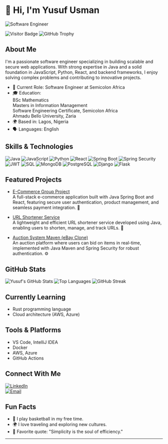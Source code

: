 # 👋 Hi, I'm Yusuf Usman
![Software Engineer](https://img.shields.io/badge/Software%20Engineer-blue?style=for-the-badge&logo=appveyor&logoColor=white)

![Visitor Badge](https://visitor-badge.laobi.icu/badge?page_id=yusufusmahn.yusufusmahn)
![GitHub Trophy](https://github-profile-trophy.vercel.app/?username=yusufusmahn&theme=radical)

## About Me

I'm a passionate software engineer specializing in building scalable and secure web applications. With strong expertise in Java and a solid foundation in JavaScript, Python, React, and backend frameworks, I enjoy solving complex problems and contributing to innovative projects.

- 💼 Current Role: Software Engineer at Semicolon Africa  
- 🎓 Education:  
  BSc Mathematics  
  Masters in Information Management  
  Software Engineering Certificate, Semicolon Africa  
  Ahmadu Bello University, Zaria  
- 🌍 Based in: Lagos, Nigeria  
- 🗣 Languages: English  

## Skills & Technologies

![Java](https://img.shields.io/badge/Java-ED8B00?style=for-the-badge&logo=java&logoColor=white)
![JavaScript](https://img.shields.io/badge/JavaScript-F7DF1E?style=for-the-badge&logo=javascript&logoColor=black)
![Python](https://img.shields.io/badge/Python-3776AB?style=for-the-badge&logo=python&logoColor=white)
![React](https://img.shields.io/badge/React-20232A?style=for-the-badge&logo=react&logoColor=61DAFB)
![Spring Boot](https://img.shields.io/badge/Spring%20Boot-6DB33F?style=for-the-badge&logo=springboot&logoColor=white)
![Spring Security](https://img.shields.io/badge/Spring%20Security-6DB33F?style=for-the-badge&logo=spring&logoColor=white)
![JWT](https://img.shields.io/badge/JWT-black?style=for-the-badge&logo=JSON%20web%20tokens)
![SQL](https://img.shields.io/badge/SQL-4479A1?style=for-the-badge&logo=postgresql&logoColor=white)
![MongoDB](https://img.shields.io/badge/MongoDB-47A248?style=for-the-badge&logo=mongodb&logoColor=white)
![PostgreSQL](https://img.shields.io/badge/PostgreSQL-336791?style=for-the-badge&logo=postgresql&logoColor=white)
![Django](https://img.shields.io/badge/Django-092E20?style=for-the-badge&logo=django&logoColor=white)
![Flask](https://img.shields.io/badge/Flask-000000?style=for-the-badge&logo=flask&logoColor=white)

## Featured Projects

- [E-Commerce Group Project](https://github.com/yusufusmahn/E-Commerce-Group-Project)  
  A full-stack e-commerce application built with Java Spring Boot and React, featuring secure user authentication, product management, and seamless payment integration. 🚀

- [URL Shortener Service](https://github.com/yusufusmahn/URL-Shortner-Service)  
  A lightweight and efficient URL shortener service developed using Java, enabling users to shorten, manage, and track URLs. 🔗

- [Auction System Maven (eBay Clone)](https://github.com/yusufusmahn/AuctionSystemMaven-Ebay)  
  An auction platform where users can bid on items in real-time, implemented with Java Maven and Spring Security for robust authentication. ⚙️

## GitHub Stats

![Yusuf's GitHub Stats](https://github-readme-stats.vercel.app/api?username=yusufusmahn&show_icons=true&theme=radical)
![Top Languages](https://github-readme-stats.vercel.app/api/top-langs/?username=yusufusmahn&layout=compact&theme=radical)
![GitHub Streak](https://github-readme-streak-stats.herokuapp.com/?user=yusufusmahn&theme=radical)

## Currently Learning

- Rust programming language  
- Cloud architecture (AWS, Azure)  

## Tools & Platforms

- VS Code, IntelliJ IDEA  
- Docker  
- AWS, Azure  
- GitHub Actions  

## Connect With Me

[![LinkedIn](https://img.shields.io/badge/LinkedIn-0077B5?style=for-the-badge&logo=linkedin&logoColor=white)](https://linkedin.com/in/yusuf-usman-625193218)  
[![Email](https://img.shields.io/badge/Email-D14836?style=for-the-badge&logo=gmail&logoColor=white)](mailto:yusuf.usman1003@gmail.com)

## Fun Facts

- 🏀 I play basketball in my free time.  
- 🌍 I love traveling and exploring new cultures.  
- 🧩 Favorite quote: "Simplicity is the soul of efficiency."  

---

